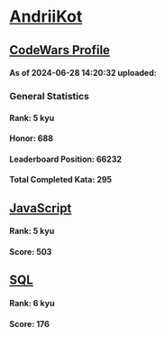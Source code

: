 # [AndriiKot](https://www.codewars.com/users/AndriiKot)
## [CodeWars Profile](https://www.codewars.com/users/AndriiKot)
#### As of 2024-06-28 14:20:32 uploaded:
### General Statistics
#### Rank: 5 kyu
#### Honor: 688
#### Leaderboard Position: 66232
#### Total Completed Kata: 295

## [JavaScript](https://github.com/AndriiKot/JavaScript__CodeWars)
#### Rank: 5 kyu
#### Score: 503

## [SQL](https://github.com/AndriiKot/SQL__CodeWars)
#### Rank: 6 kyu
#### Score: 176
